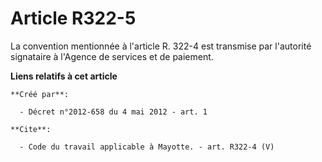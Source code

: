 # Article R322-5

La convention mentionnée à l'article R. 322-4 est transmise par l'autorité signataire à l'Agence de services et de paiement.

**Liens relatifs à cet article**

	**Créé par**:

	  - Décret n°2012-658 du 4 mai 2012 - art. 1

	**Cite**:

	  - Code du travail applicable à Mayotte. - art. R322-4 (V)
